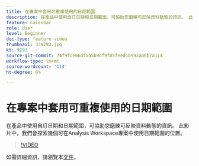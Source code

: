 ```yaml
---
title: 在專案中套用可重複使用的日期範圍
description: 在產品中使用自訂日期和日期範圍，可協助您磨練可反映資料動態的資訊。 此影片中，我們會探索幾個可在Analysis Workspace專案中使用日期範圍的位置。
feature: Calendar
role: User
level: Beginner
doc-type: feature video
thumbnail: 338293.jpg
kt: 9293
source-git-commit: 74f9fce66df5b5b9cf9f05feed1b992aa6b7a114
workflow-type: tm+mt
source-wordcount: '114'
ht-degree: 6%

---
```



# 在專案中套用可重複使用的日期範圍

在產品中使用自訂日期和日期範圍，可協助您磨練可反映資料動態的資訊。 此影片中，我們會探索幾個可在Analysis Workspace專案中使用日期範圍的位置。

>[!VIDEO](https://video.tv.adobe.com/v/338293/?quality=12&learn=on)

如需詳細資訊，請瀏覽本[文件](https://experienceleague.adobe.com/docs/analytics/analyze/analysis-workspace/components/calendar-date-ranges/calendar.html?lang=en)。
